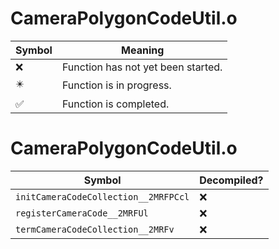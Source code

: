 # CameraPolygonCodeUtil.o
| Symbol | Meaning 
| ------------- | ------------- 
| :x: | Function has not yet been started. 
| :eight_pointed_black_star: | Function is in progress. 
| :white_check_mark: | Function is completed. 


# CameraPolygonCodeUtil.o
| Symbol | Decompiled? |
| ------------- | ------------- |
| `initCameraCodeCollection__2MRFPCcl` | :x: |
| `registerCameraCode__2MRFUl` | :x: |
| `termCameraCodeCollection__2MRFv` | :x: |
